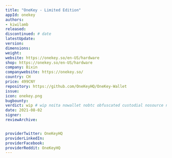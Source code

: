 ```yaml
---
title: "OneKey - Limited Edition"
appId: onekey
authors:
- kiwilamb
released: 
discontinued: # date
latestUpdate:
version:
dimensions: 
weight: 
website: https://onekey.so/en-US/hardware
shop: https://onekey.so/en-US/hardware
company: Bixin
companywebsite: https://onekey.so/
country: CH
price: 499CNY
repository: https://github.com/OneKeyHQ/OneKey-Wallet
issue:
icon: onekey.png
bugbounty:
verdict: wip # wip noita nowallet nobtc obfuscated custodial nosource nonverifiable reproducible bounty defunct
date: 2021-08-02
signer:
reviewArchive:


providerTwitter: OneKeyHQ
providerLinkedIn: 
providerFacebook: 
providerReddit: OneKeyHQ
---
```


